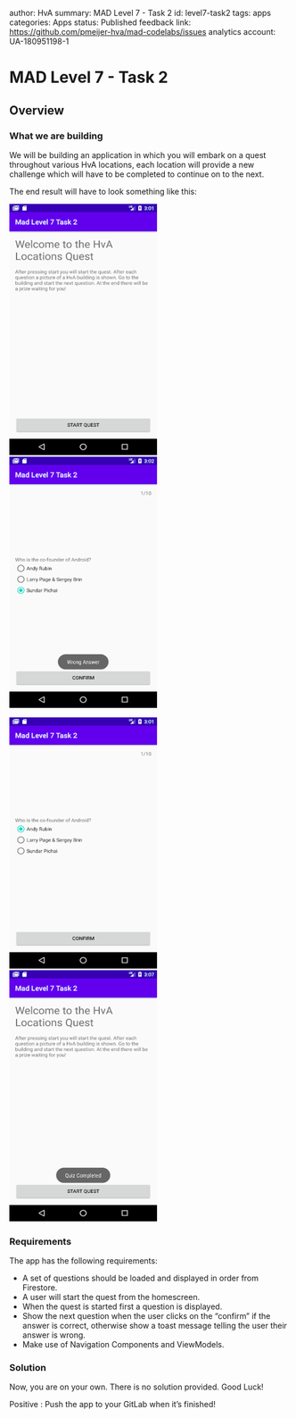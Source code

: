 author: HvA
summary: MAD Level 7 - Task 2
id: level7-task2
tags: apps
categories: Apps
status: Published
feedback link: https://github.com/pmeijer-hva/mad-codelabs/issues
analytics account: UA-180951198-1

# MAD Level 7 - Task 2

## Overview

### What we are building

We will be building an application in which you will embark on a quest throughout various HvA locations, each location
will provide a new challenge which will have to be completed to continue on to the next.

The end result will have to look something like this: 

<img src="assets/pic1.png" width="265" height="450"/>&emsp;&emsp;<img src="assets/pic2.png" width="265" height="450"/><br>

<img src="assets/pic3.png" width="265" height="450"/>&emsp;&emsp;<img src="assets/pic4.png" width="265" height="450"/><br>

### Requirements

The app has the following requirements:

- A set of questions should be loaded and displayed in order from Firestore.
- A user will start the quest from the homescreen.
- When the quest is started first a question is displayed.
- Show the next question when the user clicks on the “confirm” if the answer is correct, otherwise show a toast message
  telling the user their answer is wrong.
- Make use of Navigation Components and ViewModels.

### Solution

Now, you are on your own. There is no solution provided. Good Luck!

Positive
: Push the app to your GitLab when it’s finished!